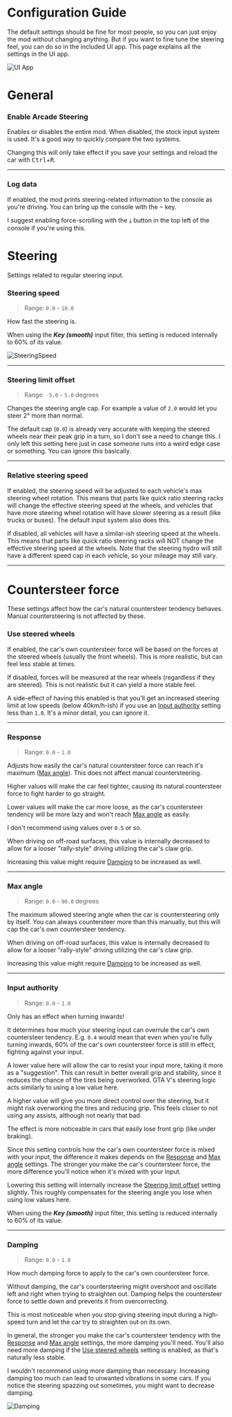 # Configuration Guide

The default settings should be fine for most people, so you can just enjoy the mod without changing anything.
But if you want to fine tune the steering feel, you can do so in the included UI app. This page explains all the settings in the UI app.

![UI App](https://i.imgur.com/9QktZO0.png)

# General

### Enable Arcade Steering

Enables or disables the entire mod. When disabled, the stock input system is used. It's a good way to quickly compare the two systems.

Changing this will only take effect if you save your settings and reload the car with <kbd>Ctrl</kbd>+<kbd>R</kbd>.

___

### Log data

If enabled, the mod prints steering-related information to the console as you're driving.
You can bring up the console with the <kbd>~</kbd> key.

I suggest enabling force-scrolling with the <kbd>⤓</kbd> button in the top left of the console if you're using this.

# Steering
Settings related to regular steering input.

### Steering speed
> Range: `0.0` - `10.0`

How fast the steering is.

When using the ***Key (smooth)*** input filter, this setting is reduced internally to 60% of its value.

![SteeringSpeed](https://i.imgur.com/oYO88Cq.gif)

___

### Steering limit offset
> Range: `-5.0` - `5.0` degrees

Changes the steering angle cap. For example a value of `2.0` would let you steer 2° more than normal.

The default cap (`0.0`) is already very accurate with keeping the steered wheels near their peak grip in a turn, so I don't see a need to change this. I only left this setting here just in case someone runs into a weird edge case or something. You can ignore this basically.

___

### Relative steering speed

If enabled, the steering speed will be adjusted to each vehicle's max steering wheel rotation. This means that parts like quick ratio steering racks will change the effective steering speed at the wheels, and vehicles that have more steering wheel rotation will have slower steering as a result (like trucks or buses). The default input system also does this.

If disabled, all vehicles will have a similar-ish steering speed at the wheels. This means that parts like quick ratio steering racks will NOT change the effective steering speed at the wheels. Note that the steering hydro will still have a different speed cap in each vehicle, so your mileage may still vary.

___

# Countersteer force
These settings affect how the car's natural countersteer tendency behaves. Manual countersteering is not affected by these.


### Use steered wheels

If enabled, the car's own countersteer force will be based on the forces at the steered wheels (usually the front wheels). This is more realistic, but can feel less stable at times.

If disabled, forces will be measured at the rear wheels (regardless if they are steered). This is not realistic but it can yield a more stable feel.

A side-effect of having this enabled is that you'll get an increased steering limit at low speeds (below 40km/h-ish) if you use an [Input authority](#input-authority) setting less than `1.0`. It's a minor detail, you can ignore it.

___

### Response
> Range: `0.0` - `1.0`

Adjusts how easily the car's natural countersteer force can reach it's maximum ([Max angle](#max-angle)). This does not affect manual countersteering.

Higher values will make the car feel tighter, causing its natural countersteer force to fight harder to go straight.

Lower values will make the car more loose, as the car's countersteer tendency will be more lazy and won't reach [Max angle](#max-angle) as easily.

I don't recommend using values over `0.5` or so.

When driving on off-road surfaces, this value is internally decreased to allow for a looser "rally-style" driving utilizing the car's claw grip.

Increasing this value might require [Damping](#damping) to be increased as well.

___

### Max angle
> Range: `0.0` - `90.0` degrees

The maximum allowed steering angle when the car is countersteering only by itself. You can always countersteer more than this manually, but this will cap the car's own countersteer tendency.

When driving on off-road surfaces, this value is internally decreased to allow for a looser "rally-style" driving utilizing the car's claw grip.

Increasing this value might require [Damping](#damping) to be increased as well.

___

### Input authority
> Range: `0.0` - `1.0`

Only has an effect when turning inwards!

It determines how much your steering input can overrule the car's own countersteer tendency. E.g. `0.4` would mean that even when you're fully turning inwards, 60% of the car's own countersteer force is still in effect, fighting against your input.

A lower value here will allow the car to resist your input more, taking it more as a "suggestion". This can result in better overall grip and stability, since it reduces the chance of the tires being overworked. GTA V's steering logic acts similarly to using a low value here.

A higher value will give you more direct control over the steering, but it might risk overworking the tires and reducing grip. This feels closer to not using any assists, although not nearly that bad.

The effect is more noticeable in cars that easily lose front grip (like under braking).

Since this setting controls how the car's own countersteer force is mixed with your input, the difference it makes depends on the [Response](#response) and [Max angle](#max-angle) settings. The stronger you make the car's countersteer force, the more difference you'll notice when it's mixed with your input.

Lowering this setting will internally increase the [Steering limit offset](#steering-limit-offset) setting slightly. This roughly compensates for the steering angle you lose when using low values here.

When using the ***Key (smooth)*** input filter, this setting is reduced internally to 60% of its value.

___

### Damping
> Range: `0.0` - `1.0`

How much damping force to apply to the car's own countersteer force.

Without damping, the car's countersteering might overshoot and oscillate left and right when trying to straighten out. Damping helps the countersteer force to settle down and prevents it from overcorrecting.

This is most noticeable when you stop giving steering input during a high-speed turn and let the car try to straighten out on its own.

In general, the stronger you make the car's countersteer tendency with the [Response](#response) and [Max angle](#max-angle) settings, the more damping you'll need. You'll also need more damping if the [Use steered wheels](#use-steered-wheels) setting is enabled, as that's naturally less stable.

I wouldn't recommend using more damping than necessary. Increasing damping too much can lead to unwanted vibrations in some cars. If you notice the steering spazzing out sometimes, you might want to decrease damping.

![Damping](https://i.imgur.com/SdnhUcA.gif)